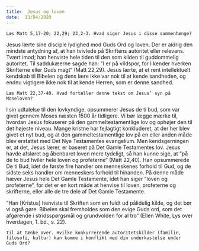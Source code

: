 ```yaml
---
title:  Jesus og loven
date:  13/04/2020
---
```


`Læs Matt 5,17-20; 22,29; 23,2-3. Hvad siger Jesus i disse sammenhænge?`

Jesus lærte sine disciple lydighed mod Guds Ord og loven. Der er aldrig den mindste antydning af, at han tvivlede på Skriftens autoritet eller relevans. Tvært imod; han henviste hele tiden til den som kilden til guddommelig autoritet. Til saddukæerne sagde han: ”I er på vildspor, for I kender hverken Skrifterne eller Guds magt“ (Matt 22,29). Jesus lærte, at et rent intellektuelt kendskab til Bibelen og dens lære ikke var nok til at kende sandheden, og endnu vigtigere ikke nok til at kende Herren, som er denne sandhed.

`Læs Matt 22,37-40. Hvad fortæller denne tekst om Jesus’ syn på Moseloven?`

I sin udtalelse til den lovkyndige, opsummerer Jesus de ti bud, som var givet gennem Moses næsten 1500 år tidligere. Vi bør lægge mærke til, hvordan Jesus fokuserer på den gammeltestamentlige lov og ophøjer den til det højeste niveau. Mange kristne har fejlagtigt konkluderet, at der her blev givet et nyt bud, og at den gammeltestamentlige lov på en eller anden måde blev erstattet med Det Nye Testamentes evangelium. Men kendsgerningen er, at det, Jesus lærer, er baseret på Det Gamle Testamentes lov. Jesus havde afsløret og åbenbaret loven mere tydeligt, så han kunne sige, at ”på de to bud hviler hele loven og profeterne“ (Matt 22,40). Han opsummerede De ti Bud, idet de første fire handler om menneskenes forhold til Gud, og de sidste seks handler om menneskers forhold til hinanden. På denne måde hæver Jesus hele Det Gamle Testamente, idet han siger ”loven og profeterne“, for det er en kort måde at henvise til loven, profeterne og skrifterne, eller alle de tre dele af Det Gamle Testamente.

”Han [Kristus] henviste til Skriften som en fuldt ud pålidelig kilde, og det bør vi også gøre. Bibelen skal fremholdes som den evige Guds ord, som det afgørende i stridsspørgsmål og grundvolden for al tro“ (Ellen White, Lys over hverdagen, 1. bd., s. 22).

`Til at tænke over. Hvilke konkurrerende autoritetskilder (familie, filosofi, kultur) kan komme i konflikt med din underkastelse under Guds Ord?`